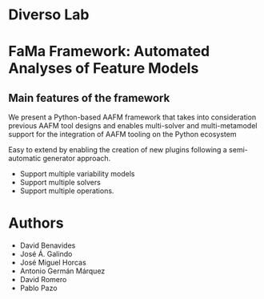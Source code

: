 # Diverso Lab

# FaMa Framework: Automated Analyses of Feature Models

## Main features of the framework
We present a Python-based AAFM framework that takes into consideration previous AAFM tool designs and enables multi-solver and multi-metamodel support for the integration of AAFM tooling on the Python ecosystem

Easy to extend by enabling the creation of new plugins following a semi-automatic generator approach.
- Support multiple variability models
- Support multiple solvers
- Support multiple operations.

# Authors

- David Benavides
- José Á. Galindo
- José Miguel Horcas
- Antonio Germán Márquez
- David Romero
- Pablo Pazo
